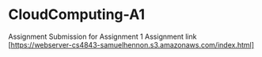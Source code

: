 # CloudComputing-A1
Assignment Submission for Assignment 1
Assignment link [https://webserver-cs4843-samuelhennon.s3.amazonaws.com/index.html]
